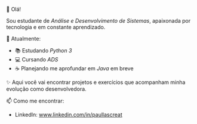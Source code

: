 👋 Olá!

Sou estudante de *Análise e Desenvolvimento de Sistemas*, apaixonada por tecnologia e em constante aprendizado.

🎯 Atualmente:
- 📚 Estudando *Python 3*
- 💻 Cursando *ADS*
- ☕ Planejando me aprofundar em *Java* em breve
  
✨ Aqui você vai encontrar projetos e exercícios que acompanham minha evolução como desenvolvedora.

📫 Como me encontrar:
- LinkedIn: www.linkedin.com/in/paullascreat
